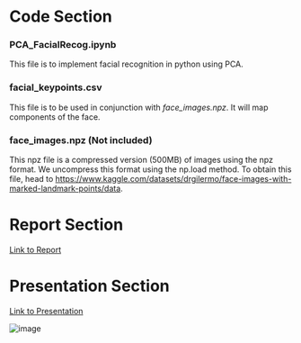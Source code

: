 # Code Section
### PCA_FacialRecog.ipynb
This file is to implement facial recognition in python using PCA.

### facial_keypoints.csv
This file is to be used in conjunction with *face_images.npz*. It will map components of the face.

### face_images.npz (Not included)
This npz file is a compressed version (500MB) of images using the npz format. We uncompress this format using the np.load method. To obtain this file, head to https://www.kaggle.com/datasets/drgilermo/face-images-with-marked-landmark-points/data. 

# Report Section
[Link to Report](https://docs.google.com/document/d/1uQvjXzgLba33u6DqUYNYksLMrJhl3zoi2lC2b5XqMM4/edit)

# Presentation Section
[Link to Presentation](https://docs.google.com/presentation/d/1uylqm8I5wZ2yLx3EBmlo2TzW6UKQe8k8a-2mPKOfqLo/edit?pli=1#slide=id.p)

![image](https://github.com/Intensifiesx/PCA-and-NMF-Based-Facial-Recognition/assets/55933220/06baa65d-cbb1-45d0-8f65-6a929f22ca50)
